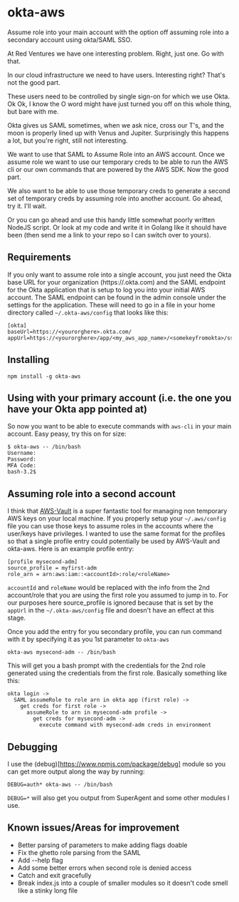 # okta-aws

Assume role into your main account with the option off assuming role into a secondary account using okta/SAML SSO.

At Red Ventures we have one interesting problem. Right, just one. Go with that.

In our cloud infrastructure we need to have users. Interesting right? That's not the good part.

These users need to be controlled by single sign-on for which we use Okta. Ok Ok, I know the O word might have just turned you off on this whole thing, but bare with me.

Okta gives us SAML sometimes, when we ask nice, cross our T's, and the moon is properly lined up with Venus and Jupiter. Surprisingly this happens a lot, but you're right, still not interesting.

We want to use that SAML to Assume Role into an AWS account. Once we assume role we want to use our temporary creds to be able to run the AWS cli or our own commands that are powered by the AWS SDK. Now the good part.

We also want to be able to use those temporary creds to generate a second set of temporary creds by assuming role into another account. Go ahead, try it. I'll wait.

Or you can go ahead and use this handy little somewhat poorly written NodeJS script. Or look at my code and write it in Golang like it should have been (then send me a link to your repo so I can switch over to yours).

## Requirements
If you only want to assume role into a single account, you just need the Okta base URL for your organization (https://<yourorgname>.okta.com) and the SAML endpoint for the Okta application that is setup to log you into your initial AWS account. The SAML endpoint can be found in the admin console under the settings for the application. These will need to go in a file in your home directory called `~/.okta-aws/config` that looks like this:

```
[okta]
baseUrl=https://<yourorghere>.okta.com/
appUrl=https://<yourorghere>/app/<my_aws_app_name>/<somekeyfromokta>/sso/saml
```

## Installing

```
npm install -g okta-aws
```

## Using with your primary account (i.e. the one you have your Okta app pointed at)
So now you want to be able to execute commands with `aws-cli` in your main account. Easy peasy, try this on for size:

```
$ okta-aws -- /bin/bash
Username:
Password:
MFA Code:
bash-3.2$
```

## Assuming role into a second account

I think that [AWS-Vault](https://github.com/99designs/aws-vault) is a super fantastic tool for managing non temporary AWS keys on your local machine. If you properly setup your `~/.aws/config` file you can use those keys to assume roles in the accounts where the user/keys have privileges. I wanted to use the same format for the profiles so that a single profile entry could potentially be used by AWS-Vault and okta-aws. Here is an example profile entry:

```
[profile mysecond-adm]
source_profile = myfirst-adm
role_arn = arn:aws:iam::<accountId>:role/<roleName>
```

`accountId` and `roleName` would be replaced with the info from the 2nd account/role that you are using the first role you assumed to jump in to. For our purposes here source_profile is ignored because that is set by the `appUrl` in the `~/.okta-aws/config` file and doesn't have an effect at this stage.

Once you add the entry for you secondary profile, you can run command with it by specifying it as you 1st parameter to `okta-aws`

```
okta-aws mysecond-adm -- /bin/bash
```

This will get you a bash prompt with the credentials for the 2nd role generated using the credentials from the first role. Basically something like this:

```
okta login ->
  SAML assumeRole to role arn in okta app (first role) ->
    get creds for first role ->
      assumeRole to arn in mysecond-adm profile ->
        get creds for mysecond-adm ->
          execute command with mysecond-adm creds in environment
```

## Debugging

I use the (debug)[https://www.npmjs.com/package/debug] module so you can get more output along the way by running:

```
DEBUG=auth* okta-aws -- /bin/bash
```

`DEBUG=*` will also get you output from SuperAgent and some other modules I use.

## Known issues/Areas for improvement
  * Better parsing of parameters to make adding flags doable
  * Fix the ghetto role parsing from the SAML
  * Add --help flag
  * Add some better errors when second role is denied access
  * Catch <ctrl-c> and exit gracefully
  * Break index.js into a couple of smaller modules so it doesn't code smell like a stinky long file

